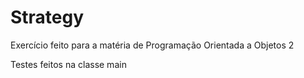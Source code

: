 # Strategy

Exercício feito para a matéria de Programação Orientada a Objetos 2

Testes feitos na classe main
